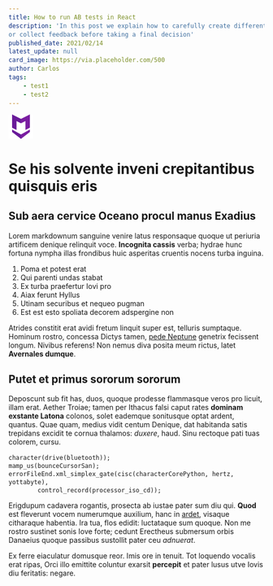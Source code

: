```yaml
---
title: How to run AB tests in React
description: 'In this post we explain how to carefully create different views for your users in order to launch new features
or collect feedback before taking a final decision'
published_date: 2021/02/14
latest_update: null
card_image: https://via.placeholder.com/500
author: Carlos
tags:
    - test1
    - test2
---
```


![alt text](https://github.com/adam-p/markdown-here/raw/master/src/common/images/icon48.png 'Logo Title Text 1')

# Se his solvente inveni crepitantibus quisquis eris

## Sub aera cervice Oceano procul manus Exadius

Lorem markdownum sanguine venire latus responsaque quoque ut periuria artificem
denique relinquit voce. **Incognita cassis** verba; hydrae hunc fortuna nympha
illas frondibus huic asperitas cruentis nocens turba inguina.

1. Poma et potest erat
2. Qui parenti undas stabat
3. Ex turba praefertur Iovi pro
4. Aiax ferunt Hyllus
5. Utinam securibus et nequeo pugman
6. Est est esto spoliata decorem adspergine non

Atrides constitit erat avidi fretum linquit super est, telluris sumptaque.
Hominum rostro, concessa Dictys tamen, [pede Neptune](http://levis.net/)
genetrix fecissent longum. Nivibus referens! Non nemus diva posita meum rictus,
latet **Avernales dumque**.

## Putet et primus sororum sororum

Deposcunt sub fit has, duos, quoque prodesse flammasque veros pro licuit, illam
erat. Aether Troiae; tamen per Ithacus falsi caput rates **dominam exstante
Latona** colonos, solet eademque sonitusque optat ardent, quantus. Quae quam,
medius vidit centum Denique, dat habitanda satis trepidans excidit te cornua
thalamos: _duxere_, haud. Sinu rectoque pati tuas colorem, cursu.

    character(drive(bluetooth));
    mamp_us(bounceCursorSan);
    errorFileEnd.xml_simplex_gate(cisc(characterCorePython, hertz, yottabyte),
            control_record(processor_iso_cd));

Erigdupum cadavera rogantis, prosecta ab iustae pater sum diu qui. **Quod** est
fleverunt vocem numerumque auxilium, hanc in
[ardet](http://potuere.net/inexspectatus-non), visaque citharaque habentia. Ira
tua, flos edidit: luctataque sum quoque. Non me rostro sustinet sonis Iove
forte; cedunt Erectheus submersum orbis Danaeius quoque passibus sustollit pater
ceu _adnuerat_.

Ex ferre eiaculatur domusque reor. Imis ore in tenuit. Tot loquendo vocalis erat
ripas, Orci illo emittite coluntur exarsit **percepit** et pater lusus utve
Iovis diu feritatis: negare.
